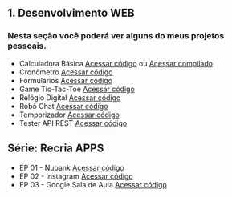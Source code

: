 ## 1. Desenvolvimento WEB
### Nesta seção você poderá ver alguns do meus projetos pessoais. 
- Calculadora Básica [Acessar código](https://github.com/DaniloDCS/WEB/tree/master/Caculator) ou [Acessar compilado](https://codesandbox.io/s/calculadora-basica-7s9z0)
- Cronômetro [Acessar código](https://github.com/DaniloDCS/WEB/tree/master/Stopwatch)
- Formulários [Acessar código](https://github.com/DaniloDCS/WEB/tree/master/Form)
- Game Tic-Tac-Toe [Acessar código](https://github.com/DaniloDCS/WEB/tree/master/TicTacToe)
- Relógio Digital [Acessar código](https://github.com/DaniloDCS/WEB/tree/master/DigitalClock)
- Robô Chat [Acessar código](https://github.com/DaniloDCS/WEB/tree/master/Chat)
- Temporizador [Acessar código](https://github.com/DaniloDCS/WEB/tree/master/Timer)
- Tester API REST [Acessar código](https://github.com/DaniloDCS/WEB/tree/master/TesterApiRest)

## Série: Recria APPS
- EP 01 - Nubank [Acessar código](https://github.com/DaniloDCS/WEB/tree/master/Nubank)
- EP 02 - Instagram [Acessar código](https://github.com/DaniloDCS/WEB/tree/master/Instagram)
- EP 03 - Google Sala de Aula [Acessar código](https://github.com/DaniloDCS/WEB/tree/master/Classroom)
